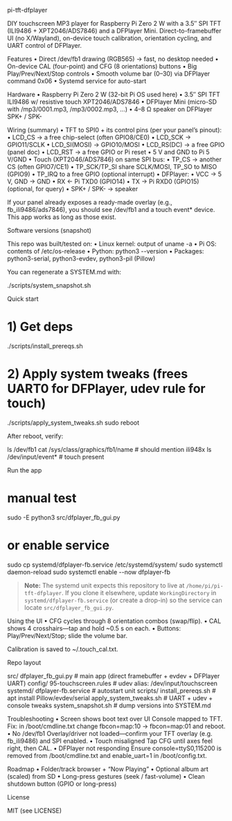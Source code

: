 pi-tft-dfplayer

DIY touchscreen MP3 player for Raspberry Pi Zero 2 W with a 3.5″ SPI TFT (ILI9486 + XPT2046/ADS7846) and a DFPlayer Mini.
Direct-to-framebuffer UI (no X/Wayland), on-device touch calibration, orientation cycling, and UART control of DFPlayer.

Features
	•	Direct /dev/fb1 drawing (RGB565) → fast, no desktop needed
	•	On-device CAL (four-point) and CFG (8 orientations) buttons
	•	Big Play/Prev/Next/Stop controls
	•	Smooth volume bar (0–30) via DFPlayer command 0x06
	•	Systemd service for auto-start

Hardware
	•	Raspberry Pi Zero 2 W (32-bit Pi OS used here)
	•	3.5″ SPI TFT ILI9486 w/ resistive touch XPT2046/ADS7846
	•	DFPlayer Mini (micro-SD with /mp3/0001.mp3, /mp3/0002.mp3, …)
	•	4–8 Ω speaker on DFPlayer SPK+ / SPK-

Wiring (summary)
	•	TFT to SPI0 + its control pins (per your panel’s pinout):
	•	LCD_CS → a free chip-select (often GPIO8/CE0)
	•	LCD_SCK → GPIO11/SCLK
	•	LCD_SI(MOSI) → GPIO10/MOSI
	•	LCD_RS(DC) → a free GPIO (panel doc)
	•	LCD_RST → a free GPIO or Pi reset
	•	5 V and GND to Pi 5 V/GND
	•	Touch (XPT2046/ADS7846) on same SPI bus:
	•	TP_CS → another CS (often GPIO7/CE1)
	•	TP_SCK/TP_SI share SCLK/MOSI, TP_SO to MISO (GPIO9)
	•	TP_IRQ to a free GPIO (optional interrupt)
	•	DFPlayer:
	•	VCC → 5 V, GND → GND
	•	RX  ← Pi TXD0 (GPIO14)
	•	TX  → Pi RXD0 (GPIO15) (optional, for query)
	•	SPK+ / SPK- → speaker

If your panel already exposes a ready-made overlay (e.g., fb_ili9486/ads7846), you should see /dev/fb1 and a touch event* device. This app works as long as those exist.

Software versions (snapshot)

This repo was built/tested on:
	•	Linux kernel: output of uname -a
	•	Pi OS: contents of /etc/os-release
	•	Python: python3 --version
	•	Packages: python3-serial, python3-evdev, python3-pil (Pillow)

You can regenerate a SYSTEM.md with:

./scripts/system_snapshot.sh

Quick start

# 1) Get deps
./scripts/install_prereqs.sh

# 2) Apply system tweaks (frees UART0 for DFPlayer, udev rule for touch)
./scripts/apply_system_tweaks.sh
sudo reboot

After reboot, verify:

ls /dev/fb1
cat /sys/class/graphics/fb1/name        # should mention ili948x
ls /dev/input/event*                     # touch present

Run the app

# manual test
sudo -E python3 src/dfplayer_fb_gui.py

# or enable service
sudo cp systemd/dfplayer-fb.service /etc/systemd/system/
sudo systemctl daemon-reload
sudo systemctl enable --now dfplayer-fb

> **Note:** The systemd unit expects this repository to live at
> `/home/pi/pi-tft-dfplayer`. If you clone it elsewhere, update
> `WorkingDirectory` in `systemd/dfplayer-fb.service` (or create a drop-in) so
> the service can locate `src/dfplayer_fb_gui.py`.

Using the UI
	•	CFG cycles through 8 orientation combos (swap/flip).
	•	CAL shows 4 crosshairs—tap and hold ~0.5 s on each.
	•	Buttons: Play/Prev/Next/Stop; slide the volume bar.

Calibration is saved to ~/.touch_cal.txt.

Repo layout

src/
  dfplayer_fb_gui.py      # main app (direct framebuffer + evdev + DFPlayer UART)
config/
  95-touchscreen.rules    # udev alias: /dev/input/touchscreen
systemd/
  dfplayer-fb.service     # autostart unit
scripts/
  install_prereqs.sh      # apt install Pillow/evdev/serial
  apply_system_tweaks.sh  # UART + udev + console tweaks
  system_snapshot.sh      # dump versions into SYSTEM.md

Troubleshooting
	•	Screen shows boot text over UI
Console mapped to TFT. Fix: in /boot/cmdline.txt change fbcon=map:10 → fbcon=map:01 and reboot.
	•	No /dev/fb1
Overlay/driver not loaded—confirm your TFT overlay (e.g. fb_ili9486) and SPI enabled.
	•	Touch misaligned
Tap CFG until axes feel right, then CAL.
	•	DFPlayer not responding
Ensure console=ttyS0,115200 is removed from /boot/cmdline.txt and enable_uart=1 in /boot/config.txt.

Roadmap
	•	Folder/track browser + “Now Playing”
	•	Optional album art (scaled) from SD
	•	Long-press gestures (seek / fast-volume)
	•	Clean shutdown button (GPIO or long-press)

License

MIT (see LICENSE)
